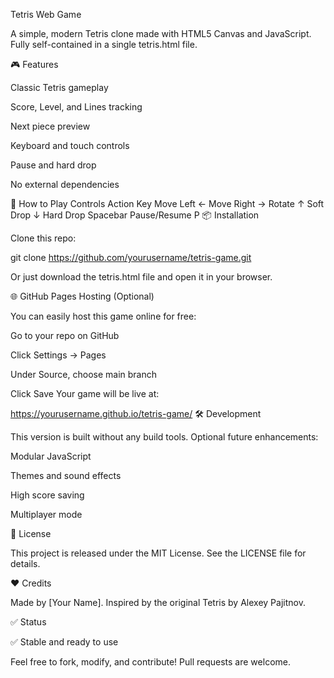 Tetris Web Game

A simple, modern Tetris clone made with HTML5 Canvas and JavaScript. Fully self-contained in a single tetris.html file.

🎮 Features

Classic Tetris gameplay

Score, Level, and Lines tracking

Next piece preview

Keyboard and touch controls

Pause and hard drop

No external dependencies

🚀 How to Play
Controls
Action	Key
Move Left	←
Move Right	→
Rotate	↑
Soft Drop	↓
Hard Drop	Spacebar
Pause/Resume	P
📦 Installation

Clone this repo:

git clone https://github.com/yourusername/tetris-game.git

Or just download the tetris.html file and open it in your browser.

🌐 GitHub Pages Hosting (Optional)

You can easily host this game online for free:

Go to your repo on GitHub

Click Settings → Pages

Under Source, choose main branch

Click Save Your game will be live at:

https://yourusername.github.io/tetris-game/
🛠️ Development

This version is built without any build tools. Optional future enhancements:

Modular JavaScript

Themes and sound effects

High score saving

Multiplayer mode

📜 License

This project is released under the MIT License. See the LICENSE file for details.

❤️ Credits

Made by [Your Name]. Inspired by the original Tetris by Alexey Pajitnov.

✅ Status

✅ Stable and ready to use

Feel free to fork, modify, and contribute! Pull requests are welcome.

